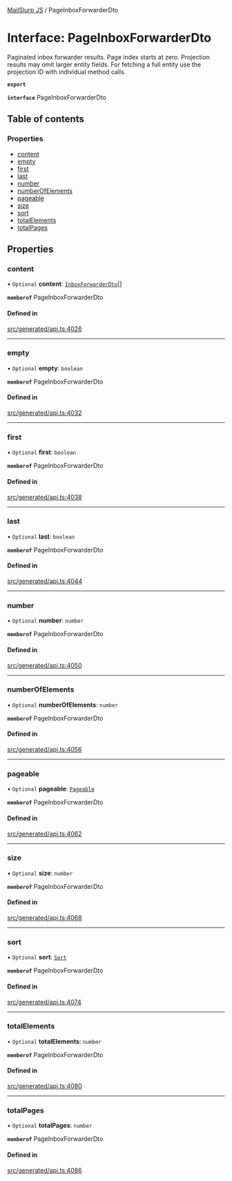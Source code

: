 [MailSlurp JS](../README.md) / PageInboxForwarderDto

# Interface: PageInboxForwarderDto

Paginated inbox forwarder results. Page index starts at zero. Projection results may omit larger entity fields. For fetching a full entity use the projection ID with individual method calls.

**`export`**

**`interface`** PageInboxForwarderDto

## Table of contents

### Properties

- [content](PageInboxForwarderDto.md#content)
- [empty](PageInboxForwarderDto.md#empty)
- [first](PageInboxForwarderDto.md#first)
- [last](PageInboxForwarderDto.md#last)
- [number](PageInboxForwarderDto.md#number)
- [numberOfElements](PageInboxForwarderDto.md#numberofelements)
- [pageable](PageInboxForwarderDto.md#pageable)
- [size](PageInboxForwarderDto.md#size)
- [sort](PageInboxForwarderDto.md#sort)
- [totalElements](PageInboxForwarderDto.md#totalelements)
- [totalPages](PageInboxForwarderDto.md#totalpages)

## Properties

### content

• `Optional` **content**: [`InboxForwarderDto`](InboxForwarderDto.md)[]

**`memberof`** PageInboxForwarderDto

#### Defined in

[src/generated/api.ts:4026](https://github.com/mailslurp/mailslurp-client/blob/8c02983/src/generated/api.ts#L4026)

___

### empty

• `Optional` **empty**: `boolean`

**`memberof`** PageInboxForwarderDto

#### Defined in

[src/generated/api.ts:4032](https://github.com/mailslurp/mailslurp-client/blob/8c02983/src/generated/api.ts#L4032)

___

### first

• `Optional` **first**: `boolean`

**`memberof`** PageInboxForwarderDto

#### Defined in

[src/generated/api.ts:4038](https://github.com/mailslurp/mailslurp-client/blob/8c02983/src/generated/api.ts#L4038)

___

### last

• `Optional` **last**: `boolean`

**`memberof`** PageInboxForwarderDto

#### Defined in

[src/generated/api.ts:4044](https://github.com/mailslurp/mailslurp-client/blob/8c02983/src/generated/api.ts#L4044)

___

### number

• `Optional` **number**: `number`

**`memberof`** PageInboxForwarderDto

#### Defined in

[src/generated/api.ts:4050](https://github.com/mailslurp/mailslurp-client/blob/8c02983/src/generated/api.ts#L4050)

___

### numberOfElements

• `Optional` **numberOfElements**: `number`

**`memberof`** PageInboxForwarderDto

#### Defined in

[src/generated/api.ts:4056](https://github.com/mailslurp/mailslurp-client/blob/8c02983/src/generated/api.ts#L4056)

___

### pageable

• `Optional` **pageable**: [`Pageable`](Pageable.md)

**`memberof`** PageInboxForwarderDto

#### Defined in

[src/generated/api.ts:4062](https://github.com/mailslurp/mailslurp-client/blob/8c02983/src/generated/api.ts#L4062)

___

### size

• `Optional` **size**: `number`

**`memberof`** PageInboxForwarderDto

#### Defined in

[src/generated/api.ts:4068](https://github.com/mailslurp/mailslurp-client/blob/8c02983/src/generated/api.ts#L4068)

___

### sort

• `Optional` **sort**: [`Sort`](Sort.md)

**`memberof`** PageInboxForwarderDto

#### Defined in

[src/generated/api.ts:4074](https://github.com/mailslurp/mailslurp-client/blob/8c02983/src/generated/api.ts#L4074)

___

### totalElements

• `Optional` **totalElements**: `number`

**`memberof`** PageInboxForwarderDto

#### Defined in

[src/generated/api.ts:4080](https://github.com/mailslurp/mailslurp-client/blob/8c02983/src/generated/api.ts#L4080)

___

### totalPages

• `Optional` **totalPages**: `number`

**`memberof`** PageInboxForwarderDto

#### Defined in

[src/generated/api.ts:4086](https://github.com/mailslurp/mailslurp-client/blob/8c02983/src/generated/api.ts#L4086)
